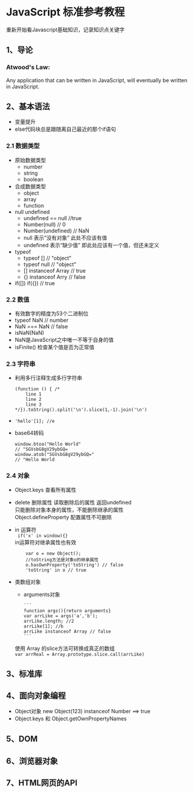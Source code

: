 #  JavaScript 标准参考教程 
重新开始看Javascript基础知识，记录知识点关键字

## 1、导论
### Atwood's Law: 
   Any application that can be written in JavaScript, will eventually be written in JavaScript.
## 2、基本语法

* 变量提升
* else代码块总是跟随离自己最近的那个if语句

### 2.1 数据类型
* 原始数据类型
	* number
	* string
	* boolean
* 合成数据类型
	* object
	* array
	* function
* null undefined
	* undefined == null //true
	* Number(null) // 0
	* Number(undefined) // NaN
	* null 表示“没有对象” 此处不应该有值
	* undefined 表示“缺少值” 即此处应该有一个值，但还未定义
* typeof
	* typeof [] // "object"
	* typeof null // "object"
	* [] instanceof Array // true
	* {} instanceof Arry // false
* if([])  if({})  // true

### 2.2 数值
* 有效数字的精度为53个二进制位
* typeof NaN // number
* NaN === NaN // false
* isNaN(NaN)
* NaN是JavaScript之中唯一不等于自身的值
* isFinite() 检查某个值是否为正常值

### 2.3 字符串
* 利用多行注释生成多行字符串

  ```
  (function () { /*
	  line 1
	  line 2
	  line 3
  */}).toString().split('\n').slice(1,-1).join('\n')
  ```
* `'hello'[1]; //e`
* base64转码

	```
	window.btoa("Hello World"
	// "SGVsbG8gV29ybGQ=
	window.atob("SGVsbG8gV29ybGQ="
	// "Hello World
	```
### 2.4 对象
* Object.keys 查看所有属性
* delete 删除属性 读取删除后的属性 返回undefined  
  只能删除对象本身的属性，不能删除继承的属性   
  Object.defineProperty 配置属性不可删除
* in 运算符  
	` if('x' in window){}`  
	in运算符对继承属性也有效  
	
	```
		var o = new Object();
		//toString方法是对象o的继承属性
		o.hasOwnProperty('toString') // false 
		'toString' in o // true
	```
* 类数组对象  
  * arguments对象
  
  		```
  		function args(){return arguments}
  		var arrLike = args('a','b');
  		arrLike.length; //2
  		arrLike[1]; //b
  		arrLike instanceof Array // false 
  		```
  
  使用 Array 的slice方法可转换成真正的数组  
  `var arrReal = Array.prototype.slice.call(arrLike)`

## 3、标准库

## 4、面向对象编程

* Object对象 new Object(123) instanceof Number ==> true
* Object.keys 和 Object.getOwnPropertyNames

## 5、DOM

## 6、浏览器对象

## 7、HTML网页的API

##
